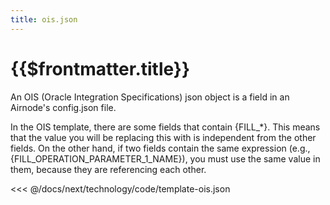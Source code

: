 ```yaml
---
title: ois.json
---
```


# {{$frontmatter.title}}

An OIS (Oracle Integration Specifications) json object is a field in an Airnode's config.json file.

In the OIS template, there are some fields that contain {FILL_*}. This means that the value you will be replacing this with is independent from the other fields. On the other hand, if two fields contain the same expression (e.g., {FILL_OPERATION_PARAMETER_1_NAME}), you must use the same value in them, because they are referencing each other.

<<< @/docs/next/technology/code/template-ois.json
